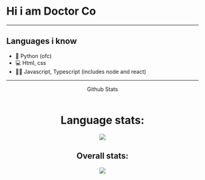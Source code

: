 # Hi i am Doctor Co

---

## Languages i know
- 🐍 Python (ofc)
- 💻 Html, css 
- 👨‍💻 Javascript, Typescript (includes node and react)
---

<summary align="center">Github Stats</summary>
<br/>
<h1 align="center"> Language stats: </h1>
<p align="center"><img src='https://github-readme-stats.vercel.app/api/top-langs/?username=DoctorCo&show_icons=true&theme=radical&locale=en'></img></p>
<h2 align="center"> Overall stats: </h2>
<p align="center"><img src='https://github-readme-stats.vercel.app/api?username=DoctorCo&show_icons=true&theme=radical'></img></p>
